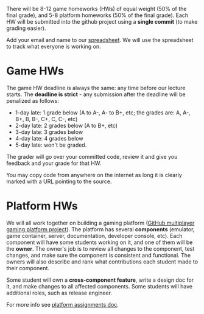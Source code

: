 There will be 8-12 game homeworks (HWs) of equal weight (50% of the final grade), and 5-8 platform homeworks (50% of the final grade).
Each HW will be submitted into the github project using a **single commit** (to make grading easier).

Add your email and name to our [spreadsheet](https://docs.google.com/spreadsheet/ccc?key=0AvLEQb_5Yz6RdHRmb3RReDFnSWJRWm1EakJaTGozSnc#gid=3).
We will use the spreadsheet to track what everyone is working on.

# Game HWs #
The game HW deadline is always the same: any time before our lecture starts.
The **deadline is strict** - any submission after the deadline will be penalized as follows:
  * 1-day late: 1 grade below (A to A-, A- to B+, etc; the grades are: A, A-, B+, B, B-, C+, C, C-, etc)
  * 2-day late: 2 grades below (A to B+, etc)
  * 3-day late: 3 grades below
  * 4-day late: 4 grades below
  * 5-day late: won't be graded.

The grader will go over your committed code, review it and give you feedback and your grade for that HW.

You may copy code from anywhere on the internet as long it is clearly marked with a URL pointing to the source.

# Platform HWs #
We will all work together on building a gaming platform ([GitHub multiplayer gaming platform project](https://github.com/yoav-zibin/multiplayer-gaming-platform/)).
The platform has several **components** (emulator, game container, server, documentation, developer console, etc).
Each component will have some students working on it, and one of them will be the **owner**. The owner's job is to review all changes to the component, test changes, and make sure the component is consistent and functional. The owners will also describe and rank what contributions each student made to their component.

Some student will own a **cross-component feature**, write a design doc for it, and make changes to all affected components.
Some students will have additional roles, such as release engineer.

For more info see [platform assignments doc](https://docs.google.com/document/d/15U_p6d901fov1rxNCyuZmOVF9NavASEuGIMf5AIGHTU/edit).
